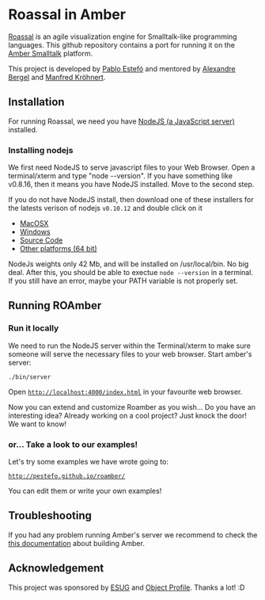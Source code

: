 Roassal in Amber
=======
[Roassal](http://www.objectprofile.com/#/pages/products/roassal/overview.html) is an agile visualization engine for Smalltalk-like programming languages. This github repository contains a port for running it on the [Amber Smalltalk](http://amber-lang.net) platform.

This project is developed by [Pablo Estefó](http://about.me/pestefo) and mentored by [Alexandre Bergel](http://bergel.eu) and [Manfred Kröhnert](http://github.com/mkroehnert).

## Installation
For running Roassal, we need you have [NodeJS (a JavaScript server)](#1---install-nodejs) installed.

### Installing nodejs
We first need NodeJS to serve javascript files to your Web Browser. Open a terminal/xterm and type "node --version". If you have something like v0.8.16, then it means you have NodeJS installed. Move to the second step. 

If you do not have NodeJS install, then download one of these installers for the latests verison of nodejs `v0.10.12` and double click on it

* [MacOSX](http://nodejs.org/dist/v0.10.12/node-v0.10.12.pkg)
* [Windows](http://nodejs.org/dist/v0.10.12/node-v0.10.12-x86.msi)
* [Source Code](http://nodejs.org/dist/v0.10.12/node-v0.10.12.tar.gz)
* [Other platforms (64 bit)](http://nodejs.org/download/)

NodeJs weights only 42 Mb, and will be installed on /usr/local/bin. No big deal. 
After this, you should be able to exectue `node --version` in a terminal. If you still have an error, maybe your PATH variable is not properly set.



## Running ROAmber 

### Run it locally

We need to run the NodeJS server within the Terminal/xterm to make sure someone will serve the necessary files to your web browser. Start amber's server:

    ./bin/server 

Open [`http://localhost:4000/index.html`](http://localhost:4000/index.html) in your favourite web browser.

Now you can extend and customize Roamber as you wish… Do you have an interesting idea? Already working on a cool project? Just knock the door! We want to know! 

### or… Take a look to our examples!

Let's try some examples we have wrote going to:

[`http://pestefo.github.io/roamber/`](http://pestefo.github.io/roamber/) 

You can edit them or write your own examples!

## Troubleshooting

If you had any problem running Amber's server we recommend to check the [this documentation](https://github.com/amber-smalltalk/amber#building-amber) about building Amber.

## Acknowledgement
This project was sponsored by [ESUG](http://www.esug.org)  and [Object Profile](http://www.objectprofile.com). Thanks a lot! :D
